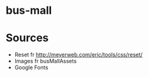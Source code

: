 # bus-mall
# Sources 
- Reset fr http://meyerweb.com/eric/tools/css/reset/
- Images fr busMallAssets 
- Google Fonts
